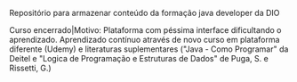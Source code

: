 Repositório para armazenar conteúdo da formação java developer da DIO

Curso encerrado|Motivo: Plataforma com péssima interface dificultando o aprendizado.
Aprendizado contínuo através de novo curso em plataforma diferente (Udemy) e literaturas suplementares ("Java - Como Programar" da Deitel e "Logica de Programação e Estruturas de Dados" de Puga, S. e Rissetti, G.)
